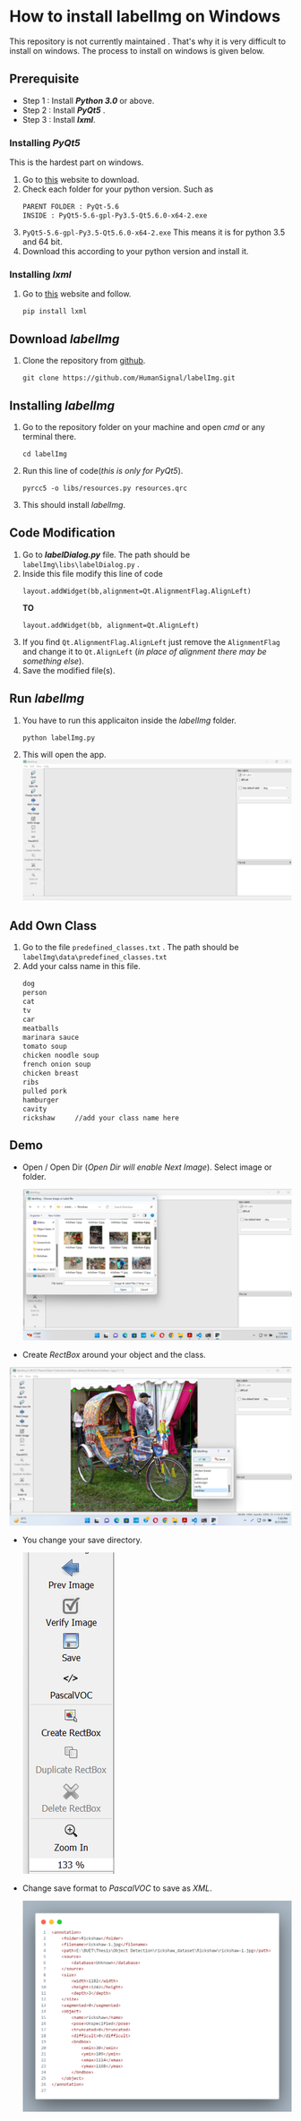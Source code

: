 # How to install labelImg on Windows
This repository is not currently maintained . That's why it is very difficult to install on windows.
The process to install on windows is given below.
## Prerequisite
- Step 1 : Install ***Python 3.0*** or above.
- Step 2 : Install ***PyQt5*** .
- Step 3 : Install ***lxml***.
  
### Installing *PyQt5*
This is the hardest part on windows.

1. Go to [this](https://sourceforge.net/projects/pyqt/files/PyQt5/) website to download.
2. Check each folder for your python version. Such as
   ```
   PARENT FOLDER : PyQt-5.6
   INSIDE : PyQt5-5.6-gpl-Py3.5-Qt5.6.0-x64-2.exe
   ```
 3. `PyQt5-5.6-gpl-Py3.5-Qt5.6.0-x64-2.exe` This means it is for python 3.5 and 64 bit.
 4. Download this according to your python version and install it.
   
### Installing *lxml*
1. Go to [this](https://lxml.de/installation.html#installation) website and follow.
   ```
   pip install lxml 
   ```

## Download *labelImg*
1. Clone the repository from [github](https://github.com/HumanSignal/labelImg).
    ```
    git clone https://github.com/HumanSignal/labelImg.git
    ```
## Installing *labelImg*

1. Go to the repository folder on your machine and open *cmd* or any terminal there.
   ```
   cd labelImg
   ```
2. Run this line of code(*this is only for PyQt5*).
   ```
   pyrcc5 -o libs/resources.py resources.qrc
   ``` 
3. This should install *labelImg*.
   
## Code Modification

1. Go to ***labelDialog.py*** file. The path should be ``labelImg\libs\labelDialog.py`` . 
2. Inside this file modify this line of code 
   ```
   layout.addWidget(bb,alignment=Qt.AlignmentFlag.AlignLeft)

   ```
    **TO**
    ```
    layout.addWidget(bb, alignment=Qt.AlignLeft)

    ```
3. If you find ``Qt.AlignmentFlag.AlignLeft`` just remove the ``AlignmentFlag`` and change it to `Qt.AlignLeft`
   (*in place of alignment there may be something else*).
4. Save the modified file(s).
   
## Run *labelImg*
1. You have to run this applicaiton inside the *labelImg* folder.
    ```
    python labelImg.py
    ```
2. This will open the app.
   ![app](fig/app.png)

## Add Own Class
1. Go to the file `predefined_classes.txt` . The path should be `labelImg\data\predefined_classes.txt` 
2. Add your calss name in this file.
    ```
    dog
    person
    cat
    tv
    car
    meatballs
    marinara sauce
    tomato soup
    chicken noodle soup
    french onion soup
    chicken breast
    ribs
    pulled pork
    hamburger
    cavity
    rickshaw     //add your class name here
    ```

## Demo

- Open / Open Dir (*Open Dir will enable Next Image*). Select image or folder.
  
  ![Open](fig/open.png)
  
-  Create *RectBox* around your object and the class.
  
  ![RectBox](fig/bndbox.png)

- You change your save directory.
  
   ![sidebar](fig/sidebar.png)

- Change save format to *PascalVOC* to save as *XML*.
  
   ![code](fig/code.png)

   